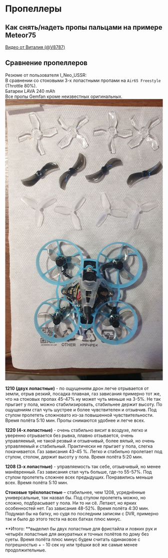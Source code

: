 # Пропеллеры

## Как снять/надеть пропы пальцами на примере Meteor75
[Видео от Виталия (@V8787)](PropsInOut.mp4)

## Сравнение пропеллеров
Резюме от пользователя I_Neo_USSR:  
В сравнении со стоковыми 3-х лопастными пропами на `Air65 Freestyle`  (Throttle  80%).  
Батареи LAVA 240 mAh  
Все пропы Gemfan кроме неизвестных оригинальных.  
![](Props_Compare.jpg)  

**1210 (двух лопастные)** - по ощущениям дрон легче отрывается от земли, отрыв резкий, посадка плавная, газ зависания примерно тот же, что на стоковых пропах 45-47% ну может чуть меньше на 3-5%. Не так прыгает у пола, можно стабилизировать, стабильнее держит высоту. По ощущениям стал чуть шустрее и более чувствителен и отзывчив. Под стулом пролететь сложновато из-за повышенной чувствительности. Время полёта 5:10 мин. Пропы снимаются удобнее и легче всех.

**1220 (4-х лопастные)** - очень стабильно висит в воздухе, легко и уверенно отрывается без рывка, плавно отзывается, очень управляемый, не такой резвый и отзывчивый, более вялый, но очень управляемый и стабильный. Практически не прыгает у пола, слегка покачивается. Газ зависания 43-45 %. Легко и стабильно пролетает под стулом, столом, держит высоту у пола. Время полёта 5:20 мин.

**1208 (3-х лопастные)** - управляемость так себе, отзывчивый, но менее манёвренный. Газ зависания стал чуть больше, где-то 55-57%. Под стулом пролететь сложнее всех предыдущих. Понравились меньше всех. Время полёта 5:10 мин.

**Стоковые трёхлопастные** – стабильнее, чем 1208, усреднённые универсальные, так назвал бы. Под стулом пролететь можно, но сложно, подбрасывает у пола. Ни то ни сё. Летают, но ярких особенностей нет. Газ зависания 48-52%. Время полёта 4:30 мин. Подумал бы на батку, но судя по последним записям с DVR, примерно так и было до этого теста на всех батках плюс минус.

**Итого: **выделил бы двух лопастные для фристайла и ловких рук и четырёх лопастные для аккуратных и точных полётов по дому без суеты.
Время полёта плюс минус будем считать одинаковое с погрешностью + - 10 сек ну или трёшки всё же самые менее продолжительные.
